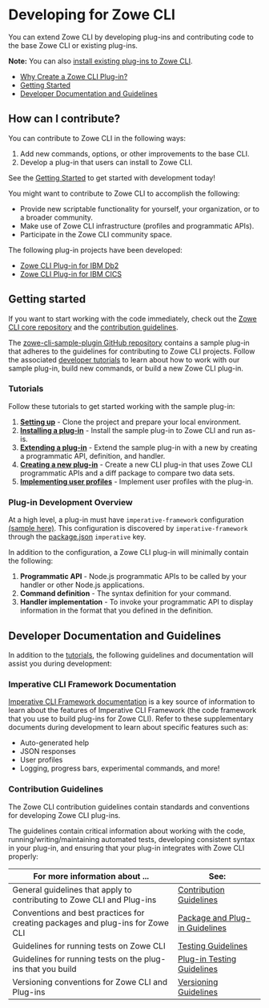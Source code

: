 # Developing for Zowe CLI

You can extend Zowe CLI by developing plug-ins and contributing code to the base Zowe CLI or existing plug-ins.

**Note:** You can also [install existing plug-ins to Zowe CLI](../user-guide/cli-extending.md). 

* [Why Create a Zowe CLI Plug-in?](#why-create-a-zowe-cli-plug-in)
* [Getting Started](#getting-started)
* [Developer Documentation and Guidelines](#developer-documentation-and-guidelines)

## How can I contribute?
You can contribute to Zowe CLI in the following ways:
1. Add new commands, options, or other improvements to the base CLI.
2. Develop a plug-in that users can install to Zowe CLI. 

See the [Getting Started](#getting-started) to get started with development today! 

You might want to contribute to Zowe CLI to accomplish the following:
* Provide new scriptable functionality for yourself, your organization, or to a broader community.
* Make use of Zowe CLI infrastructure (profiles and programmatic APIs).
* Participate in the Zowe CLI community space.

The following plug-in projects have been developed: 
* [Zowe CLI Plug-in for IBM Db2](https://github.com/zowe/zowe-cli-db2-plugin)
* [Zowe CLI Plug-in for IBM CICS](https://github.com/zowe/zowe-cli-cics-plugin)

## Getting started
If you want to start working with the code immediately, check out the [Zowe CLI core repository](https://github.com/zowe/zowe-cli) and the [contribution guidelines](https://github.com/zowe/zowe-cli/CONTRIBUTING.md).

The [zowe-cli-sample-plugin GitHub repository](https://github.com/zowe/zowe-cli-sample-plugin) contains a sample plug-in that adheres to the guidelines for contributing to Zowe CLI projects. Follow the associated [developer tutorials](#tutorials) to learn about how to work with our sample plug-in, build new commands, or build a new Zowe CLI plug-in.


### Tutorials
Follow these tutorials to get started working with the sample plug-in:
1. **[Setting up](cli-setting-up.md)** - Clone the project and prepare your local environment.
2. **[Installing a plug-in](cli-installing-sample-plugin.md)** - Install the sample plug-in to Zowe CLI and run as-is.
3. **[Extending a plug-in](docs/tutorials/list-typicode-todo/ListTypicodeTodoPlugin.md)** - Extend the sample plug-in with a new by creating a programmatic API, definition, and handler.
4. **[Creating a new plug-in](docs/tutorials/files-util/FilesUtilPlugin.md)** - Create a new CLI plug-in that uses Zowe CLI programmatic APIs and a diff package to compare two data sets.
5. **[Implementing user profiles](docs/tutorials/profile-example/ProfilePlugin.md)** - Implement user profiles with the plug-in.

### Plug-in Development Overview
At a high level, a plug-in must have `imperative-framework` configuration [(sample here)](https://github.com/zowe/zowe-cli-sample-plugin/src/imperative.ts).  This configuration is discovered by  `imperative-framework` through the [package.json](https://github.com/zowe/zowe-cli-sample-plugin/package.json) `imperative` key.

In addition to the configuration, a Zowe CLI plug-in will minimally contain the following:
1. **Programmatic API** - Node.js programmatic APIs to be called by your handler or other Node.js applications.
2. **Command definition** - The syntax definition for your command.
3. **Handler implementation** - To invoke your programmatic API to display information in the format that you defined in the definition.

## Developer Documentation and Guidelines
In addition to the [tutorials](#tutorials), the following guidelines and documentation will assist you during development:

### Imperative CLI Framework Documentation
[Imperative CLI Framework documentation](https://github.com/zowe/imperative/wiki) is a key source of information to learn about the features of Imperative CLI Framework (the code framework that you use to build plug-ins for Zowe CLI). Refer to these supplementary documents during development to learn about specific features such as:

* Auto-generated help
* JSON responses
* User profiles 
* Logging, progress bars, experimental commands, and more!

### Contribution Guidelines 
The Zowe CLI contribution guidelines contain standards and conventions for developing Zowe CLI plug-ins. 

The guidelines contain critical information about working with the code, running/writing/maintaining automated tests, developing consistent syntax in your plug-in, and ensuring that your plug-in integrates with Zowe CLI properly:

| For more information about ... | See: |
| ------------------------------ | ----- |
| General guidelines that apply to contributing to Zowe CLI and Plug-ins | [Contribution Guidelines](https://github.com/zowe/zowe-cli/docs/CONTRIBUTING.md) |
| Conventions and best practices for creating packages and plug-ins for Zowe CLI | [Package and Plug-in Guidelines](https://github.com/zowe/zowe-cli/docs/PackagesAndPluginGuidelines.md)|
| Guidelines for running tests on Zowe CLI | [Testing Guidelines](https://github.com/zowe/zowe-cli/docs/TESTING.md) |
| Guidelines for running tests on the plug-ins that you build| [Plug-in Testing Guidelines](https://github.com/zowe/zowe-cli/docs/PluginTESTINGGuidelines.md) | 
Versioning conventions for Zowe CLI and Plug-ins| [Versioning Guidelines](https://github.com/zowe/zowe-cli/docs/MaintainerVersioning.md) |



